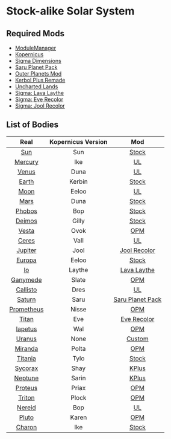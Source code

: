 # Stock-alike Solar System

## Required Mods

- [ModuleManager](http://forum.kerbalspaceprogram.com/index.php/topic/50533-/)
- [Kopernicus](http://forum.kerbalspaceprogram.com/index.php/topic/103277-/)
- [Sigma Dimensions](http://forum.kerbalspaceprogram.com/index.php/topic/126548-/)
- [Saru Planet Pack](http://forum.kerbalspaceprogram.com/index.php/topic/119263-/)
- [Outer Planets Mod](http://forum.kerbalspaceprogram.com/index.php/topic/93999-/)
- [Kerbol Plus Remade](http://forum.kerbalspaceprogram.com/index.php/topic/124505-/)
- [Uncharted Lands](http://forum.kerbalspaceprogram.com/index.php/topic/120111-/)
- [Sigma: Lava Laythe](http://forum.kerbalspaceprogram.com/index.php/topic/130418-/)
- [Sigma: Eve Recolor](http://forum.kerbalspaceprogram.com/index.php/topic/122481-/)
- [Sigma: Jool Recolor](http://forum.kerbalspaceprogram.com/index.php/topic/122505-/)


## List of Bodies

| Real | Kopernicus Version | Mod |
|:--------------------:|:--------------------:|:-------------:|
| [Sun](https://github.com/Sigma88/Stockalike/tree/master/GameData/StockalikeSolarSystem/Configs/Bodies/Sun) | Sun | [Stock](http://wiki.kerbalspaceprogram.com/wiki/Sun) |
| [Mercury](https://github.com/Sigma88/Stockalike/tree/master/GameData/StockalikeSolarSystem/Configs/Bodies/Mercury) | Ike | [UL](http://forum.kerbalspaceprogram.com/index.php/topic/120111-/) |
| [Venus](https://github.com/Sigma88/Stockalike/tree/master/GameData/StockalikeSolarSystem/Configs/Bodies/Venus) | Duna | [UL](http://forum.kerbalspaceprogram.com/index.php/topic/120111-/) |
| [Earth](https://github.com/Sigma88/Stockalike/tree/master/GameData/StockalikeSolarSystem/Configs/Bodies/Earth) | Kerbin | [Stock](http://wiki.kerbalspaceprogram.com/wiki/Kerbin) |
| [Moon](https://github.com/Sigma88/Stockalike/tree/master/GameData/StockalikeSolarSystem/Configs/Bodies/EarthSatellites) | Eeloo | [UL](http://forum.kerbalspaceprogram.com/index.php/topic/120111-/) |
| [Mars](https://github.com/Sigma88/Stockalike/tree/master/GameData/StockalikeSolarSystem/Configs/Bodies/Mars) | Duna | [Stock](http://wiki.kerbalspaceprogram.com/wiki/Duna) |
| [Phobos](https://github.com/Sigma88/Stockalike/tree/master/GameData/StockalikeSolarSystem/Configs/Bodies/MarsSatellites) | Bop | [Stock](http://wiki.kerbalspaceprogram.com/wiki/Bop) |
| [Deimos](https://github.com/Sigma88/Stockalike/tree/master/GameData/StockalikeSolarSystem/Configs/Bodies/MarsSatellites) | Gilly | [Stock](http://wiki.kerbalspaceprogram.com/wiki/Gilly) |
| [Vesta](https://github.com/Sigma88/Stockalike/tree/master/GameData/StockalikeSolarSystem/Configs/Bodies/DwarfPlanets) | Ovok | [OPM](http://forum.kerbalspaceprogram.com/index.php/topic/93999-/) |
| [Ceres](https://github.com/Sigma88/Stockalike/tree/master/GameData/StockalikeSolarSystem/Configs/Bodies/DwarfPlanets) | Vall | [UL](http://forum.kerbalspaceprogram.com/index.php/topic/120111-/) |
| [Jupiter](https://github.com/Sigma88/Stockalike/tree/master/GameData/StockalikeSolarSystem/Configs/Bodies/Jupiter) | Jool | [Jool Recolor](http://forum.kerbalspaceprogram.com/index.php/topic/122505-/) |
| [Europa](https://github.com/Sigma88/Stockalike/tree/master/GameData/StockalikeSolarSystem/Configs/Bodies/JupiterSatellites) | Eeloo | [Stock](http://wiki.kerbalspaceprogram.com/wiki/Eeloo) |
| [Io](https://github.com/Sigma88/Stockalike/tree/master/GameData/StockalikeSolarSystem/Configs/Bodies/JupiterSatellites) | Laythe | [Lava Laythe](http://forum.kerbalspaceprogram.com/index.php/topic/130418-/) |
| [Ganymede](https://github.com/Sigma88/Stockalike/tree/master/GameData/StockalikeSolarSystem/Configs/Bodies/JupiterSatellites) | Slate | [OPM](http://forum.kerbalspaceprogram.com/index.php/topic/93999-/) |
| [Callisto](https://github.com/Sigma88/Stockalike/tree/master/GameData/StockalikeSolarSystem/Configs/Bodies/JupiterSatellites) | Dres | [UL](http://forum.kerbalspaceprogram.com/index.php/topic/120111-/) |
| [Saturn](https://github.com/Sigma88/Stockalike/tree/master/GameData/StockalikeSolarSystem/Configs/Bodies/Saturn) | Saru | [Saru Planet Pack](http://forum.kerbalspaceprogram.com/index.php/topic/119263-/) |
| [Prometheus](https://github.com/Sigma88/Stockalike/tree/master/GameData/StockalikeSolarSystem/Configs/Bodies/SaturnSatellites) | Nisse | [OPM](http://forum.kerbalspaceprogram.com/index.php/topic/93999-/) |
| [Titan](https://github.com/Sigma88/Stockalike/tree/master/GameData/StockalikeSolarSystem/Configs/Bodies/SaturnSatellites) | Eve | [Eve Recolor](http://forum.kerbalspaceprogram.com/index.php/topic/122481-/) |
| [Iapetus](https://github.com/Sigma88/Stockalike/tree/master/GameData/StockalikeSolarSystem/Configs/Bodies/SaturnSatellites) | Wal | [OPM](http://forum.kerbalspaceprogram.com/index.php/topic/93999-/) |
| [Uranus](https://github.com/Sigma88/Stockalike/tree/master/GameData/StockalikeSolarSystem/Configs/Bodies/Uranus) | None | [Custom](https://github.com/Sigma88/Stockalike/tree/master/GameData/StockalikeSolarSystem/Configs/Bodies/Uranus) |
| [Miranda](https://github.com/Sigma88/Stockalike/tree/master/GameData/StockalikeSolarSystem/Configs/Bodies/UranusSatellites) | Polta | [OPM](http://forum.kerbalspaceprogram.com/index.php/topic/93999-/) |
| [Titania](https://github.com/Sigma88/Stockalike/tree/master/GameData/StockalikeSolarSystem/Configs/Bodies/UranusSatellites) | Tylo | [Stock](http://wiki.kerbalspaceprogram.com/wiki/Tylo) |
| [Sycorax](https://github.com/Sigma88/Stockalike/tree/master/GameData/StockalikeSolarSystem/Configs/Bodies/UranusSatellites) | Shay | [KPlus](http://forum.kerbalspaceprogram.com/index.php/topic/124505-/) |
| [Neptune](https://github.com/Sigma88/Stockalike/tree/master/GameData/StockalikeSolarSystem/Configs/Bodies/Neptune) | Sarin | [KPlus](http://forum.kerbalspaceprogram.com/index.php/topic/124505-/) |
| [Proteus](https://github.com/Sigma88/Stockalike/tree/master/GameData/StockalikeSolarSystem/Configs/Bodies/NeptuneSatellites) | Priax | [OPM](http://forum.kerbalspaceprogram.com/index.php/topic/93999-/) |
| [Triton](https://github.com/Sigma88/Stockalike/tree/master/GameData/StockalikeSolarSystem/Configs/Bodies/NeptuneSatellites) | Plock | [OPM](http://forum.kerbalspaceprogram.com/index.php/topic/93999-/) |
| [Nereid](https://github.com/Sigma88/Stockalike/tree/master/GameData/StockalikeSolarSystem/Configs/Bodies/NeptuneSatellites) | Bop | [UL](http://forum.kerbalspaceprogram.com/index.php/topic/120111-/) |
| [Pluto](https://github.com/Sigma88/Stockalike/tree/master/GameData/StockalikeSolarSystem/Configs/Bodies/DwarfPlanets) | Karen | [OPM](http://forum.kerbalspaceprogram.com/index.php/topic/93999-/) |
| [Charon](https://github.com/Sigma88/Stockalike/tree/master/GameData/StockalikeSolarSystem/Configs/Bodies/DwarfPlanets) | Ike | [Stock](http://wiki.kerbalspaceprogram.com/wiki/Ike) |
